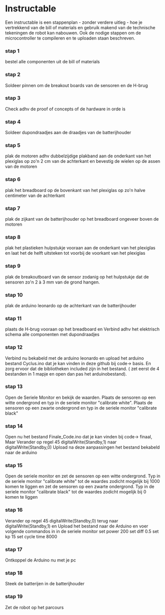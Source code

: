 # Instructable

Een instructable is een stappenplan - zonder verdere uitleg - hoe je vertrekkend van de bill of materials en gebruik makend van de technische tekeningen de robot kan nabouwen. Ook de nodige stappen om de microcontroller te compileren en te uploaden staan beschreven.  

### stap 1
bestel alle componenten uit de bill of materials  
### stap 2
Soldeer pinnen om de breakout boards van de sensoren en de H-brug
### stap 3
Check adhv de proof of concepts of de hardware in orde is
### stap 4
Soldeer dupondraadjes aan de draadjes van de batterijhouder
### stap 5
plak de motoren adhv dubbelzijdige plakband aan de onderkant van het plexiglas op zo'n 2 cm van de achterkant en bevestig de wielen op de assen van de motoren
### stap 6
plak het breadboard op de bovenkant van het plexiglas op zo'n halve centimeter van de achterkant
### stap 7
plak de zijkant van de batterijhouder op het breadboard ongeveer boven de motoren
### stap 8
plak het plastieken hulpstukje vooraan aan de onderkant van het plexiglas en laat het de helft uitsteken tot voorbij de voorkant van het plexiglas
### stap 9
plak de breakoutboard van de sensor zodanig op het hulpstukje dat de sensoren zo'n 2 à 3 mm van de grond hangen.
### stap 10
plak de arduino leonardo op de achterkant van de batterijhouder
### stap 11
plaats de H-brug vooraan op het breadboard en Verbind adhv het elektrisch schema alle componenten met dupondraadjes
### stap 12
Verbind nu bekabeld met de arduino leonardo en upload het arduino bestand Cyclus.ino dat je kan vinden in deze github bij code-> basis. En zorg ervoor dat de bibliotheken included zijn in het bestand. ( zet eerst de 4 bestanden in 1 mapje en open dan pas het arduinobestand).
### stap 13
Open de Seriele Monitor en bekijk de waarden. Plaats de sensoren op een witte ondergrond en typ in de seriele monitor "calibrate white". Plaats de sensoren op een zwarte ondergrond en typ in de seriele monitor "calibrate black"
### stap 14
Open nu het bestand Finale_Code.ino dat je kan vinden bij code-> finaal, Maar Verander op regel 45 digitalWrite(Standby,1) naar digitalWrite(Standby,0) 
Upload na deze aanpassingen het bestand bekabeld naar de arduino
### stap 15
Open de seriele monitor en zet de sensoren op een witte ondergrond. Typ in de seriele monitor "calibrate white" tot de waardes zodicht mogelijk bij 1000 komen te liggen en zet de sensoren op een zwarte ondergrond. Typ in de seriele monitor "calibrate black" tot de waardes zodicht mogelijk bij 0 komen te liggen
### stap 16
Verander op regel 45 digitalWrite(Standby,0) terug naar digitalWrite(Standby,1) en Upload het bestand naar de Arduino en voer volgende commandos in in de seriele monitor
set power 200
set diff 0.5
set kp 15
set cycle time 8000 
### stap 17
Ontkoppel de Arduino nu met je pc 
### stap 18 
Steek de batterijen in de batterijhouder 
### stap 19 
Zet de robot op het parcours 
